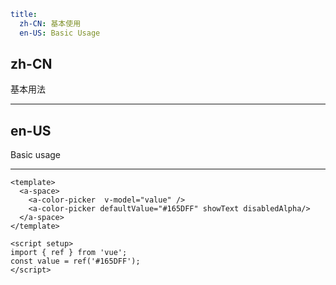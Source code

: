 ```yaml
title:
  zh-CN: 基本使用
  en-US: Basic Usage
```

## zh-CN

基本用法

---

## en-US

Basic usage

---

```vue
<template>
  <a-space>
    <a-color-picker  v-model="value" />
    <a-color-picker defaultValue="#165DFF" showText disabledAlpha/>
  </a-space>
</template>

<script setup>
import { ref } from 'vue';
const value = ref('#165DFF');
</script>
```

